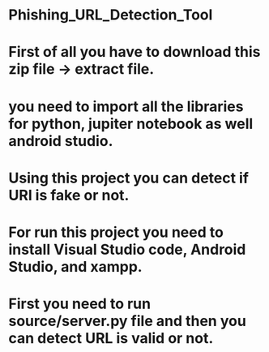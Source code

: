 # Phishing_URL_Detection_Tool

# First of all you have to download this zip file -> extract file.
# you need to import all the libraries for python, jupiter notebook as well android studio.

# Using this project you can detect if URl is fake or not.
# For run this project you need to install Visual Studio code, Android Studio, and xampp.

# First you need to run source/server.py file and then you can detect URL is valid or not.
